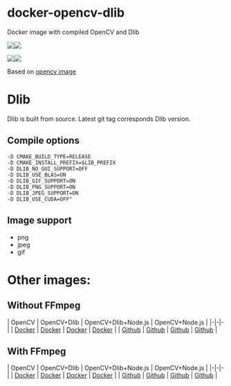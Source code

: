 # docker-opencv-dlib

Docker image with compiled OpenCV and Dlib

[![](https://images.microbadger.com/badges/version/m03geek/opencv-dlib:alpine.svg)](https://microbadger.com/images/m03geek/opencv-dlib:alpine "version")[![](https://images.microbadger.com/badges/image/m03geek/opencv-dlib:alpine.svg)](https://microbadger.com/images/m03geek/opencv-dlib:alpine "layers")

[![](https://images.microbadger.com/badges/version/m03geek/opencv-dlib:stretch.svg)](https://microbadger.com/images/m03geek/opencv-dlib:stretch "version")[![](https://images.microbadger.com/badges/image/m03geek/opencv-dlib:stretch.svg)](https://microbadger.com/images/m03geek/opencv-dlib:stretch "layers")

Based on [opencv image](https://hub.docker.com/r/m03geek/opencv/)

# Dlib

Dlib is built from source. Latest git tag corresponds Dlib version.

## Compile options

```
-D CMAKE_BUILD_TYPE=RELEASE
-D CMAKE_INSTALL_PREFIX=$LIB_PREFIX
-D DLIB_NO_GUI_SUPPORT=OFF
-D DLIB_USE_BLAS=ON
-D DLIB_GIF_SUPPORT=ON
-D DLIB_PNG_SUPPORT=ON
-D DLIB_JPEG_SUPPORT=ON
-D DLIB_USE_CUDA=OFF"
```

## Image support

* png
* jpeg
* gif

# Other images:

## Without FFmpeg

| OpenCV | OpenCV+Dlib | OpenCV+Dlib+Node.js | OpenCV+Node.js |
|-|-|-|
| [Docker](https://hub.docker.com/r/m03geek/opencv/) | [Docker](https://hub.docker.com/r/m03geek/opencv-dlib/) | [Docker](https://hub.docker.com/r/m03geek/opencv-dlib-node/) | [Docker](https://hub.docker.com/r/m03geek/opencv-node/) |
| [Github](https://github.com/SkeLLLa/docker-opencv) | [Github](https://github.com/SkeLLLa/docker-opencv-dlib) | [Github](https://github.com/SkeLLLa/docker-opencv-dlib-node) | [Github](https://github.com/SkeLLLa/docker-opencv-node) |

## With FFmpeg

| OpenCV | OpenCV+Dlib | OpenCV+Dlib+Node.js | OpenCV+Node.js |
|-|-|-|
| [Docker](https://hub.docker.com/r/m03geek/ffmpeg-opencv/) | [Docker](https://hub.docker.com/r/m03geek/ffmpeg-opencv-dlib/) | [Docker](https://hub.docker.com/r/m03geek/ffmpeg-opencv-dlib-node/) | [Docker](https://hub.docker.com/r/m03geek/ffmpeg-opencv-dlib-node/) |
| [Github](https://github.com/SkeLLLa/docker-ffmpeg-opencv) | [Github](https://github.com/SkeLLLa/docker-ffmpeg-opencv) | [Github](https://github.com/SkeLLLa/docker-ffmpeg-opencv-dlib-node) | [Github](https://github.com/SkeLLLa/docker-ffmpeg-opencv-node) |